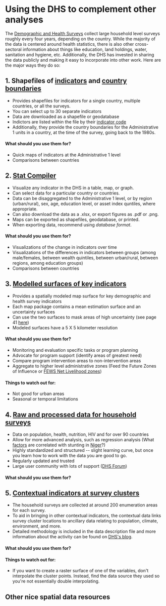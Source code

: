 # Using the DHS to complement other analyses
The [Demographic and Health Surveys](https://dhsprogram.com/) collect large household level surveys roughly every four years, depending on the country.  While the majority of the data is centered around health statistics, there is also other cross-sectoral information about things like education, land holdings, water, sanitation and hygiene, etc.  Additionally, the DHS has invested in sharing the data publicly and making it easy to incorporate into other work.  Here are the major ways they do so:


## 1. Shapefiles of [indicators](http://spatialdata.dhsprogram.com/data/#/) and [country boundaries](http://spatialdata.dhsprogram.com/boundaries/)
* Provides shapefiles for indicators for a single country, multiple countries, or all the surveys.
* You can select up to 30 separate indicators
* Data are downloaded as a shapefile or geodatabase
* Indictors are listed within the file by their [indicator code](https://api.dhsprogram.com/rest/dhs/indicators?returnFields=IndicatorId,Label,Definition&f=html)
* Additionally, they provide the country boundaries for the Administrative 1 units in a country, at the time of the survey, going back to the 1980s.
#### What should you use them for? 
* Quick maps of indicators at the Administrative 1 level
* Comparisons between countries

## 2. [Stat Compiler](https://www.statcompiler.com/en/)
* Visualize any indicator in the DHS in a table, map, or graph.
* Can select data for a particular country or countries.
* Data can be disaggregated to the Administrative 1 level, or by region (urban/rural), sex, age, education level, or asset index quntiles, where appropriate.
* Can also download the data as a .xlsx, or export figures as .pdf or .png.
* Maps can be exported as shapefiles, geodatabase, or printed.
* When exporting data, recommend using _database format_.
#### What should you use them for? 
* Visualizations of the change in indicators over time
* Visualizations of the differences in indicators between groups (among male/females, between wealth quintiles, between urban/rural, between regions, among education groups)
* Comparisons between countries

## 3. [Modelled surfaces of key indicators](http://spatialdata.dhsprogram.com/modeled-surfaces/)
* Provides a spatially modeled map surface for key demographic and health survey indicators
* Each map package contains a mean estimation surface and an uncertainty surfaces
* Can use the two surfaces to mask areas of high uncertainty (see page 41 [here](https://dhsprogram.com/pubs/pdf/SAR14/SAR14.pdf))
* Modeled surfaces have a 5 X 5 kilometer resolution
#### What should you use them for? 
  * Monitoring and evaluation specific tasks or program planning
  * Advocate for program support (identify areas of greatest need)
  * Compare program intervention areas to non-intervention areas
  * Aggregate to higher level administrative zones (Feed the Future Zones of Influence or [FEWS Net Livelihood zones](http://www.fews.net/shapefiles))
#### Things to watch out for:
  * Not good for urban areas
  * Seasonal or temporal limitations

## 4. [Raw and processed data for household surveys](https://dhsprogram.com/data/)
* Data on population, health, nutrition, HIV and for over 90 countries
* Allow for more advanced analysis, such as regression analysis (What [factors](https://github.com/flaneuse/FFP-Niger/wiki/Niger-2012-DHS-Regression-Results) are correlated with stunting in [Niger](https://dhsprogram.com/what-we-do/survey/survey-display-407.cfm)?)
* Highly standardized and structured -- slight learning curve, but once you learn how to work with the data you are good to go.
* Regularly updated and trusted
* Large user community with lots of support ([DHS Forum](https://userforum.dhsprogram.com/))
#### What should you use them for? 



## 5. [Contextual indicators at survey clusters]()
* The household surveys are collected at around 200 enumeration areas for each survey.
* To aid in bringing in other contextual indicators, the contextual data links survey cluster locations to ancillary data relating to population, climate, environment, and more.
* Detailed methodology is included in the data description file and more information about the activity can be found on [DHS's blog](https://blog.dhsprogram.com/spatial-covariates/).
#### What should you use them for? 

#### Things to watch out for:
  * If you want to create a raster surface of one of the variables, don't interpolate the cluster points.  Instead, find the data source they used so you're not essentially double interpolating.
  
 ## Other nice spatial data resources
 
